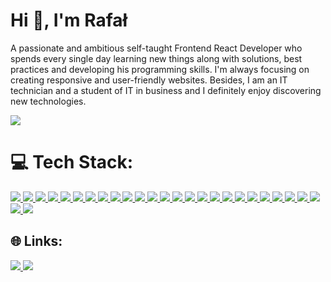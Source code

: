 <h1>Hi 👋, I'm Rafał</h1>
<p>A passionate and ambitious self-taught Frontend React Developer who spends every single day learning new things
            along with solutions, best practices and developing his programming
            skills. I'm always focusing on creating responsive and user-friendly
            websites. Besides, I am an IT technician and a student of IT in
            business and I definitely enjoy discovering new technologies.</p>

![](https://github-readme-stats-sigma-five.vercel.app/api/top-langs/?username=Vertori&theme=vue&hide_border=false&include_all_commits=true&count_private=false&layout=compact)

# 💻 Tech Stack:

<p>
            <a href="#">
               <img src="https://img.shields.io/badge/html5-%23E34F26.svg?style=for-the-badge&logo=html5&logoColor=white"/>        
            </a>
              <a href="#">
             <img src="https://img.shields.io/badge/css3-%231572B6.svg?style=for-the-badge&logo=css3&logoColor=white"/>      
            </a>
            <a href="#">
             <img src="https://img.shields.io/badge/SASS-hotpink.svg?style=for-the-badge&logo=SASS&logoColor=white"/>      
            </a>
            <a href="#">
             <img src="https://img.shields.io/badge/javascript-%23323330.svg?style=for-the-badge&logo=javascript&logoColor=%23F7DF1E"/>      
            </a>
             <a href="#">
               <img src="https://img.shields.io/badge/typescript-%23007ACC.svg?style=for-the-badge&logo=typescript&logoColor=white"/>        
            </a>
            <a href="#">
              <img src="https://img.shields.io/badge/react-%2320232a.svg?style=for-the-badge&logo=react&logoColor=%2361DAFB"/>      
            </a>
          <a href="#">
              <img src="https://img.shields.io/badge/angular-%23DD0031.svg?style=for-the-badge&logo=angular&logoColor=white"/>      
            </a>
            <a href="#">
              <img src="https://img.shields.io/badge/Next-black?style=for-the-badge&logo=next.js&logoColor=white"/>      
            </a>
             <a href="#">
             <img src="https://img.shields.io/badge/redux-%23593d88.svg?style=for-the-badge&logo=redux&logoColor=white"/>      
            </a>
             <a href="#">
             <img src="https://img.shields.io/badge/-React%20Query-FF4154?style=for-the-badge&logo=react%20query&logoColor=white"/>      
            </a>
               <a href="#">
             <img src="https://img.shields.io/badge/-ApolloGraphQL-311C87?style=for-the-badge&logo=apollo-graphql"/>      
            </a>
            <a href="#">
             <img src="https://img.shields.io/badge/React_Router-CA4245?style=for-the-badge&logo=react-router&logoColor=white"/>      
            </a>
            <a href="#">
             <img src="https://img.shields.io/badge/tailwindcss-%2338B2AC.svg?style=for-the-badge&logo=tailwind-css&logoColor=white"/>      
            </a>
            <a href="#">
             <img src="https://img.shields.io/badge/styled--components-DB7093?style=for-the-badge&logo=styled-components&logoColor=white"/>        
            </a>
            <a href="#">
             <img src="https://img.shields.io/badge/MUI-%230081CB.svg?style=for-the-badge&logo=mui&logoColor=white"/>        
            </a>
            <a href="#">
              <img src="https://img.shields.io/badge/vite-%23646CFF.svg?style=for-the-badge&logo=vite&logoColor=white"/>      
            </a>
             <a href="#">
              <img src="https://img.shields.io/badge/yarn-%232C8EBB.svg?style=for-the-badge&logo=yarn&logoColor=white"/>      
            </a>
             <a href="#">
              <img src="https://img.shields.io/badge/git-%23F05033.svg?style=for-the-badge&logo=git&logoColor=white"/>      
            </a>
            <a href="#">
              <img src="https://img.shields.io/badge/github-%23121011.svg?style=for-the-badge&logo=github&logoColor=white"/>      
            </a>
            <a href="#">
              <img src="https://img.shields.io/badge/express.js-%23404d59.svg?style=for-the-badge&logo=express&logoColor=%2361DAFB"/>      
            </a>
              <a href="#">
              <img src="https://img.shields.io/badge/chatGPT-74aa9c?style=for-the-badge&logo=openai&logoColor=white"/>      
            </a>
            <a href="#">
              <img src="https://img.shields.io/badge/Visual%20Studio%20Code-0078d7.svg?style=for-the-badge&logo=visual-studio-code&logoColor=white"/>      
            </a>
            <a href="#">
              <img src="https://img.shields.io/badge/firebase-%23039BE5.svg?style=for-the-badge&logo=firebase"/>      
            </a>
             <a href="#">
              <img src="https://img.shields.io/badge/MongoDB-%234ea94b.svg?style=for-the-badge&logo=mongodb&logoColor=white"/>      
            </a>
            <a href="#">
               <img src="https://img.shields.io/badge/Framer-black?style=for-the-badge&logo=framer&logoColor=blue"/>   
            </a>
            <a href="#">
             <img src="https://img.shields.io/badge/netlify-%23000000.svg?style=for-the-badge&logo=netlify&logoColor=#00C7B7"/>      
            </a>
             <a href="#">
             <img src="https://img.shields.io/badge/vercel-%23000000.svg?style=for-the-badge&logo=vercel&logoColor=white"/>      
            </a>
</p>

## 🌐 Links:

<p>
<a href="https://www.linkedin.com/in/rafa%C5%82-fikus-687815245/" target="_blank">
<img src="https://img.shields.io/badge/LinkedIn-0077B5?style=for-the-badge&logo=linkedin&logoColor=white"/>
</a>
<a href="https://rfikus-portfolio.netlify.app/" target="_blank">
<img src="https://img.shields.io/badge/Portfolio-%23000000.svg?style=for-the-badge&logo=firefox&logoColor=#FF7139"/>
</a>
</p>
